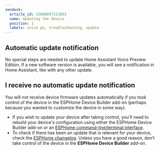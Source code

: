 ```yaml
---
zendesk:
  article_id: 25800097313053
  name: Updating the device
  position: 1
  labels: voice pe, troubleshooting, update
---
```


## Automatic update notification

No special steps are needed to update Home Assistant Voice Preview Edition. If a new software version is available, you will see a notification in Home Assistant, like with any other update.

## I receive no automatic update notification

You will not receive device firmware updates automatically if you took control of the device in the ESPHome Device Builder add-on (perhaps because you wanted to customize the device in some way).

- If you wish to update your device after taking control, you'll need to rebuild your device's configuration using either the ESPHome Device Builder add-on or an [ESPHome command-line/terminal interface](https://esphome.io/guides/getting_started_command_line).
- To check if there has been an update that is relevant for your device, check the [ESPHome changelog](https://esphome.io/changelog/2025.2.0.html).
Unless you have a good reason, don’t take control of the device in the **ESPHome Device Builder** add-on.
